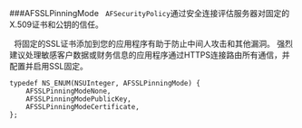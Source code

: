 
###AFSSLPinningMode
  `AFSecurityPolicy`通过安全连接评估服务器对固定的X.509证书和公钥的信任。

  将固定的SSL证书添加到您的应用程序有助于防止中间人攻击和其他漏洞。 强烈建议处理敏感客户数据或财务信息的应用程序通过HTTPS连接路由所有通信，并配置并启用SSL固定。


	typedef NS_ENUM(NSUInteger, AFSSLPinningMode) {
	    AFSSLPinningModeNone,
	    AFSSLPinningModePublicKey,
	    AFSSLPinningModeCertificate,
	};

